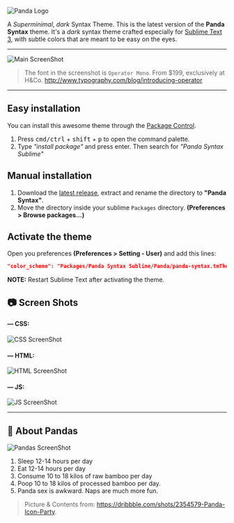![Panda Logo](https://raw.githubusercontent.com/siamak/panda-syntax-sublime/master/panda.jpg)

A _Superminimal_, _dark_ Syntax Theme. This is the latest version of the **Panda Syntax** theme. It's a _dark_ syntax theme crafted especially for [Sublime Text 3](https://www.sublimetext.com/3), with subtle colors that are meant to be easy on the eyes.

---
![Main ScreenShot](https://raw.githubusercontent.com/siamak/panda-syntax-sublime/master/screenshots/jsx.jpg)
> The font in the screenshot is `Operator Mono`. From $199, exclusively at H&Co. http://www.typography.com/blog/introducing-operator

---

## Easy installation
You can install this awesome theme through the [Package Control](https://packagecontrol.io/installation).

1. Press <kbd>cmd/ctrl</kbd> + <kbd>shift</kbd> + <kbd>p</kbd> to open the command palette.
2. Type _"install package"_ and press enter. Then search for _"Panda Syntax Sublime"_


## Manual installation

1. Download the [latest release](https://github.com/siamak/panda-syntax-sublime/releases/latest), extract and rename the directory to **"Panda Syntax"**.
2. Move the directory inside your sublime `Packages` directory. **(Preferences > Browse packages...)**


## Activate the theme

Open you preferences **(Preferences > Setting - User)** and add this lines:

```json
"color_scheme": "Packages/Panda Syntax Sublime/Panda/panda-syntax.tmTheme"
```

**NOTE:** Restart Sublime Text after activating the theme.

<!-- 1. Go to `Setting > Install` and choose `Themes`
2. Search for `panda-syntax-sublime` and install it.
3. Go to `Setting > Themes` and choose `Atom Panda` as the syntax theme. -->
<!-- Atom Package Manager (APM):
```bash
apm install panda-syntax-sublime
``` -->

## 📷 Screen Shots
#### — CSS:

![CSS ScreenShot](https://raw.githubusercontent.com/siamak/panda-syntax-sublime/master/screenshots/css.jpg)

#### — HTML:

![HTML ScreenShot](https://raw.githubusercontent.com/siamak/panda-syntax-sublime/master/screenshots/html.jpg)

#### — JS:

![JS ScreenShot](https://raw.githubusercontent.com/siamak/panda-syntax-sublime/master/screenshots/js.jpg)

---


## 🐼 About Pandas
![Pandas ScreenShot](https://raw.githubusercontent.com/siamak/atom-panda-syntax/master/screenshots/pandas.png)

1. Sleep 12-14 hours per day
2. Eat 12-14 hours per day
3. Consume 10 to 18 kilos of raw bamboo per day
4. Poop 10 to 18 kilos of processed bamboo per day.
5. Panda sex is awkward. Naps are much more fun.

> Picture & Contents from: https://dribbble.com/shots/2354579-Panda-Icon-Party.
